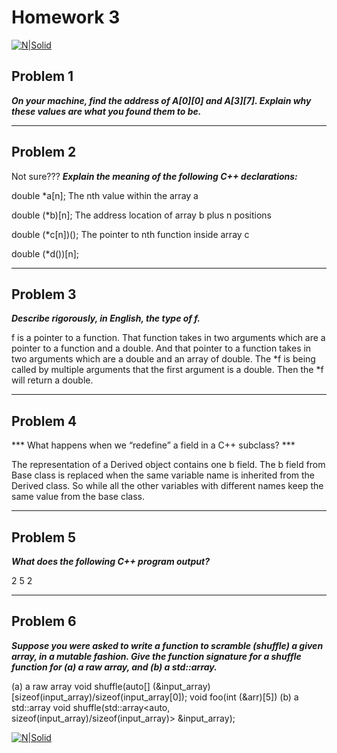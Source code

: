 
# **Homework 3**

[![N|Solid](https://i2.wp.com/s3.amazonaws.com/production-wordpress-assets/blog/wp-content/uploads/2013/03/wisdom_of_the_ancients-1.png?resize=485%2C270&ssl=1)](http://cs.lmu.edu/~ray/classes/pl/assignment/3/)


## **Problem 1**
***On your machine, find the address of A[0][0] and A[3][7]. Explain why these values are what you found them to be.***


________
## **Problem 2**
Not sure???
***Explain the meaning of the following C++ declarations:***

double *a[n];   The nth value within the array a

double (*b)[n];   The address location of array b plus n positions

double (*c[n])();   The pointer to nth function inside array c

double (*d())[n];     

________
## **Problem 3**
***Describe rigorously, in English, the type of f.***

f is a pointer to a function. That function takes in two arguments which are a pointer to a function and a double. And that pointer to a function takes in two arguments which are a double and an array of double. The *f is being called by multiple arguments that the first argument is a double. Then the *f will return a double.

________
## **Problem 4**
*** What happens when we “redefine” a field in a C++ subclass? ***

The representation of a Derived object contains one b field. The b field from Base class is replaced when the same variable name is inherited from the Derived class. So while all the other variables with different names keep the same value from the base class.

________
## **Problem 5**
***What does the following C++ program output?***

2
5
2

________
## **Problem 6**
***Suppose you were asked to write a function to scramble (shuffle) a given array, in a mutable fashion. Give the function signature for a shuffle function for (a) a raw array, and (b) a std::array.***

(a) a raw array
void shuffle(auto[] (&input_array)[sizeof(input_array)/sizeof(input_array[0]);
void foo(int (&arr)[5])
(b) a std::array
void shuffle(std::array<auto, sizeof(input_array)/sizeof(input_array)> &input_array);




[![N|Solid](https://i.imgur.com/GvWZAJB.jpg)](http://cs.lmu.edu/~ray/classes/pl/assignment/3/)
